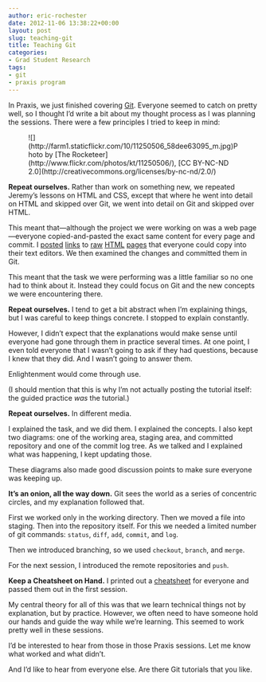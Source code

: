 ```yaml
---
author: eric-rochester
date: 2012-11-06 13:38:22+00:00
layout: post
slug: teaching-git
title: Teaching Git
categories:
- Grad Student Research
tags:
- git
- praxis program
---
```


In Praxis, we just finished covering [Git](http://git-scm.com/). Everyone seemed to catch on pretty well, so I thought I’d write a bit about my thought process as I was planning the sessions. There were a few principles I tried to keep in mind:



<figure>
  ![](http://farm1.staticflickr.com/10/11250506_58dee63095_m.jpg)Photo by [The Rocketeer](http://www.flickr.com/photos/kt/11250506/), [CC BY-NC-ND 2.0](http://creativecommons.org/licenses/by-nc-nd/2.0/)
  <figcaption>

</figcaption>

</figure>



**Repeat ourselves.** Rather than work on something new, we repeated Jeremy’s lessons on HTML and CSS, except that where he went into detail on HTML and skipped over Git, we went into detail on Git and skipped over HTML.




This meant that&mdash;although the project we were working on was a web page&mdash;everyone copied-and-pasted the exact same content for every page and commit. I [posted](https://raw.github.com/erochest/git-play/edd6619718f815203653cfd927ac11ffbac6f0ed/index.html) [links](https://raw.github.com/erochest/git-play/36ee68cb09a29d73f570fce0a6346d1dd67f60a1/index.html) to [raw](https://raw.github.com/erochest/git-play/f317f0b2cebf4f17381b7a8d493399eafb75183f/index.html) [HTML](https://raw.github.com/erochest/git-play/82d683e38908a6bc1ddcc66b068c76235c649965/index.html) [pages](https://raw.github.com/erochest/git-play/cbd3827be861f9fe6e6d1de48ef425fb09cc347b/index.html) that everyone could copy into their text editors. We then examined the changes and committed them in Git.




This meant that the task we were performing was a little familiar so no one had to think about it. Instead they could focus on Git and the new concepts we were encountering there.




**Repeat ourselves.** I tend to get a bit abstract when I’m explaining things, but I was careful to keep things concrete. I stopped to explain constantly.




However, I didn’t expect that the explanations would make sense until everyone had gone through them in practice several times. At one point, I even told everyone that I wasn’t going to ask if they had questions, because I knew that they did. And I wasn’t going to answer them.




Enlightenment would come through use.




(I should mention that this is why I’m not actually posting the tutorial itself: the guided practice _was_ the tutorial.)




**Repeat ourselves.** In different media.




I explained the task, and we did them. I explained the concepts. I also kept two diagrams: one of the working area, staging area, and committed repository and one of the commit log tree. As we talked and I explained what was happening, I kept updating those.




These diagrams also made good discussion points to make sure everyone was keeping up.




**It’s an onion, all the way down.** Git sees the world as a series of concentric circles, and my explanation followed that.




First we worked only in the working directory. Then we moved a file into staging. Then into the repository itself. For this we needed a limited number of git commands: `status`, `diff`, `add`, `commit`, and `log`.




Then we introduced branching, so we used `checkout`, `branch`, and `merge`.




For the next session, I introduced the remote repositories and `push`.




**Keep a Cheatsheet on Hand.** I printed out a [cheatsheet](http://rogerdudler.github.com/git-guide/files/git_cheat_sheet.pdf) for everyone and passed them out in the first session.




My central theory for all of this was that we learn technical things not by explanation, but by practice. However, we often need to have someone hold our hands and guide the way while we’re learning. This seemed to work pretty well in these sessions.




I’d be interested to hear from those in those Praxis sessions. Let me know what worked and what didn’t.




And I’d like to hear from everyone else. Are there Git tutorials that you like.
